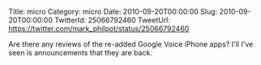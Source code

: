 Title: micro
Category: micro
Date: 2010-09-20T00:00:00
Slug: 2010-09-20T00:00:00
TwitterId: 25066792460
TweetUrl: https://twitter.com/mark_philpot/status/25066792460

Are there any reviews of the re-added Google Voice iPhone apps? I'll I've seen is announcements that they are back.